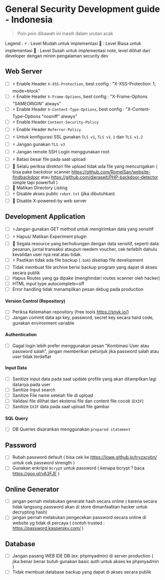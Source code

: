 # General Security Development guide - Indonesia

> Poin poin dibawah ini masih dalam urutan acak

Legend :
:zap: : Level Mudah untuk implementasi 
:ocean: : Level Biasa untuk implementasi 
:pray: : Level Susah untuk implementasi
note, level dilihat dari developer dengan minim pengalaman security dev

## Web Server

- [ ] :zap: Enable Header `X-XSS-Protection`, best config : "X-XSS-Protection: 1; mode=block"
- [ ] :zap: Enable Header `X-Frame-Options`, best config : "X-Frame-Options "SAMEORIGIN" always"
- [ ] :zap: Enable Header `X-Content-Type-Options`, best config : "X-Content-Type-Options "nosniff" always"
- [ ] :zap: Enable Header `Content-Security-Policy`
- [ ] :zap: Enable Header `Referrer-Policy`
- [ ] :zap: Untuk konfigurasi SSL gunakan `TLS v1`, `TLS v1.1` dan `TLS v1.2`
- [ ] :zap: Jangan gunakan `TLS v3`
- [ ] :zap: Jangan remote SSH Login menggunakan root 
- [ ] :zap: Batasi besar file pada saat upload
- [ ] :ocean: Selalu periksa direktori file upload tidak ada file yang mencurigakan ( bisa pake backdoor scanner https://github.com/RomelSan/website-findbackdoor atau https://github.com/djeraseit/PHP-backdoor-detector simple tapi powerfull )
- [ ] :ocean: Matikan Directory Listing
- [ ] :zap: Disable akses public `robot.txt` (jika dibutuhkan)
- [ ] :pray: Disable X-powered-by web server

## Development Application

- [ ] :zap:Jangan gunakan GET method untuk mengirimkan data yang sensitif
- [ ] :zap: Hapus/ Matikan Experiment plugin
- [ ] :ocean: Segala resource yang berhubungan dengan data sensitif, seperti data pesanan, jurnal transaksi ataupun reedem voucher, cek terlebih dahulu kevalidan user nya real atau tidak. 
- [ ] :zap: Pastikan tidak ada file backup (`.bak`) disetiap file development
- [ ] Tidak membuat file archive berisi backup program yang dapat di akses secara publik
- [ ] Hapus Routes yang ga dipake (menghindari routes scanner oleh hacker)
- [ ] HTML input type autocomplete=off
- [ ] Error handling tidak menampilkan pesan debug pada production

#### Version Control (Repository)

- [ ] Periksa Kelemahan repository (free tools https://snyk.io/)
- [ ] Jangan commit data api key, password, secret key secara hard code, gunakan environment variable

#### Authentication

- [ ] Gagal login lebih prefer menggunakan pesan "Kombinasi User atau password salah", jangan memberikan petunjuk jika password salah atau user tidak terdaftar

#### Input Data

- [ ] Sanitize input data pada saat update profile yang akan ditampilkan lagi datanya pada user
- [ ] Sanitize Input search
- [ ] Sanitize File name setelah file di upload
- [ ] Validasi file dilihat dari ekstensi file dan content file cocok (`EXIF`)
- [ ] Sanitize `EXIF` data pada saat upload file gambar

#### SQL Query

- [ ] DB Queries disarankan menggunakan `prepared statement`

## Password

- [ ] Rubah password default ( bisa cek ke https://lowe.github.io/tryzxcvbn/ untuk cek password strength )
- [ ] Gunakan enkripsi `Bcrypt` untuk password ( kenapa bcrypt ? baca https://goo.gl/vA3FJE )

## Online Generator

- [ ] jangan pernah melakukan generate hash secara online ( karena secara tidak langsung password akan di store dimanfaatkan hacker untuk decrypting hash)
- [ ] jangan pernah melakukan pengecekan password secara online di website yg tidak di percaya ( contoh trusted : https://password.kaspersky.com/ )

## Database

- [ ] Jangan pasang WEB IDE DB (ex: phpmyadmin) di server production ( jika benar benar butuh gunakan basic auth untuk akses ke phpmyadmin )
- [ ] Tidak membuat database backup yang dapat di akses secara publik